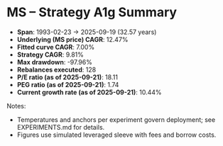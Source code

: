 # MS – Strategy A1g Summary

- **Span**: 1993-02-23 → 2025-09-19 (32.57 years)
- **Underlying (MS price) CAGR**: 12.47%
- **Fitted curve CAGR**: 7.00%
- **Strategy CAGR**: 9.81%
- **Max drawdown**: -97.96%
- **Rebalances executed**: 128
- **P/E ratio (as of 2025-09-21)**: 18.11
- **PEG ratio (as of 2025-09-21)**: 1.74
- **Current growth rate (as of 2025-09-21)**: 10.44%

Notes:

- Temperatures and anchors per experiment govern deployment; see EXPERIMENTS.md for details.
- Figures use simulated leveraged sleeve with fees and borrow costs.

